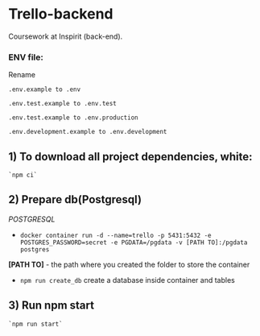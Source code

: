 # Trello-backend
Coursework at Inspirit (back-end).

### ENV file:

Rename 
    
    .env.example to .env
    
    .env.test.example to .env.test

    .env.test.example to .env.production
    
    .env.development.example to .env.development


## 1) To download all project dependencies, white:
    
    `npm ci`

## 2) Prepare db(Postgresql) 

*POSTGRESQL*

   - `docker container run -d --name=trello -p 5431:5432 -e POSTGRES_PASSWORD=secret -e PGDATA=/pgdata -v [PATH TO]:/pgdata postgres`
 
   **[PATH TO]** - the path where you created the folder to store the container

   - `npm run create_db` create a database inside container and tables

## 3) Run npm start

    `npm run start`